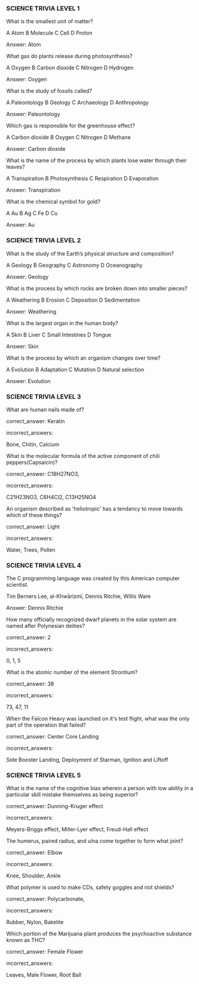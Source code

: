 ### SCIENCE TRIVIA LEVEL 1

What is the smallest unit of matter?

A Atom
B Molecule
C Cell
D Proton

Answer: Atom

What gas do plants release during photosynthesis?

A Oxygen
B Carbon dioxide
C Nitrogen
D Hydrogen

Answer: Oxygen

What is the study of fossils called?

A Paleontology
B Geology
C Archaeology
D Anthropology

Answer: Paleontology

Which gas is responsible for the greenhouse effect?

A Carbon dioxide
B Oxygen
C Nitrogen
D Methane

Answer: Carbon dioxide

What is the name of the process by which plants lose water through their leaves?

A Transpiration
B Photosynthesis
C Respiration
D Evaporation

Answer: Transpiration

What is the chemical symbol for gold?

A Au
B Ag
C Fe
D Cu

Answer: Au


### SCIENCE TRIVIA LEVEL 2

What is the study of the Earth’s physical structure and composition?

A Geology
B Geography
C Astronomy
D Oceanography

Answer: Geology

What is the process by which rocks are broken down into smaller pieces?

A Weathering
B Erosion
C Deposition
D Sedimentation

Answer: Weathering

What is the largest organ in the human body?

A Skin
B Liver
C Small Intestines
D Tongue

Answer: Skin

What is the process by which an organism changes over time?

A Evolution
B Adaptation
C Mutation
D Natural selection

Answer: Evolution

### SCIENCE TRIVIA LEVEL 3

What are human nails made of?

correct_answer: Keratin

incorrect_answers:

Bone,
Chitin,
Calcium


What is the molecular formula of the active component of chili peppers(Capsaicin)?

correct_answer: C18H27NO3,

incorrect_answers:

C21H23NO3,
C6H4Cl2,
C13H25NO4


An organism described as 'heliotropic' has a tendancy to move towards which of these things?

correct_answer: Light

incorrect_answers:

Water,
Trees,
Pollen



### SCIENCE TRIVIA LEVEL 4

The C programming language was created by this American computer scientist.

Tim Berners Lee,
al-Khwārizmī,
Dennis Ritchie,
Willis Ware

Answer: Dennis Ritchie


How many officially recognized dwarf planets in the solar system are named after Polynesian deities?

correct_answer: 2

incorrect_answers:

0,
1,
5


What is the atomic number of the element Strontium?

correct_answer: 38

incorrect_answers:

73,
47,
11


When the Falcon Heavy was launched on it's test flight, what was the only part of the operation that failed?

correct_answer: Center Core Landing

incorrect_answers:

Side Booster Landing,
Deployment of Starman,
Ignition and Liftoff

### SCIENCE TRIVIA LEVEL 5

What is the name of the cognitive bias wherein a person with low ability in a particular skill mistake themselves as being superior?

correct_answer: Dunning-Kruger effect

incorrect_answers:

Meyers-Briggs effect,
Miller-Lyer effect,
Freud-Hall effect



The humerus, paired radius, and ulna come together to form what joint?

correct_answer: Elbow

incorrect_answers:

Knee,
Shoulder,
Ankle


What polymer is used to make CDs, safety goggles and riot shields?

correct_answer: Polycarbonate,

incorrect_answers:

Rubber,
Nylon,
Bakelite


Which portion of the Marijuana plant produces the psychoactive substance known as THC?

correct_answer: Female Flower

incorrect_answers:

Leaves,
Male Flower,
Root Ball